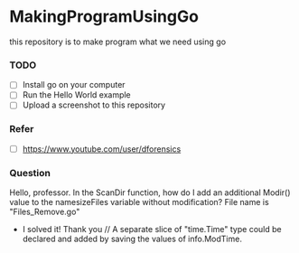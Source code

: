 # MakingProgramUsingGo
this repository is to make program what we need using go 

### TODO
- [ ] Install go on your computer
- [ ] Run the Hello World example
- [ ] Upload a screenshot to this repository

### Refer
- [ ] https://www.youtube.com/user/dforensics

### Question
Hello, professor. In the ScanDir function, how do I add an additional Modir() value to the namesizeFiles variable without modification?
File name is "Files_Remove.go"
 * I solved it! Thank you // A separate slice of "time.Time" type could be declared and added by saving the values of info.ModTime.
